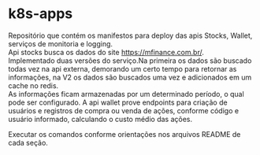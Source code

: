 # k8s-apps
Repositório que contém os manifestos para deploy das apis Stocks, Wallet, serviços de monitoria e logging.  
Api stocks busca os dados do site https://mfinance.com.br/.   
Implementado duas versões do serviço.Na primeira os dados são buscado todas vez na api externa,
demorando um certo tempo para retornar as informações, na V2 os dados são buscados uma vez e adicionados em um cache no redis.  
As informações ficam armazenadas por um determinado período, o qual pode ser configurado. A api wallet prove endpoints para criação
de usuários e registros de compra ou venda de ações, conforme código e usuário informado, calculando o custo médio das ações.  

Executar os comandos conforme orientações nos arquivos README de cada seção.
